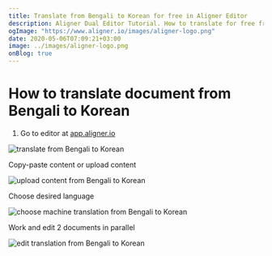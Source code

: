 ```yaml
---
title: Translate from Bengali to Korean for free in Aligner Editor
description: Aligner Dual Editor Tutorial. How to translate for free from Bengali to Korean. Aligner is multilingual document management platform. 
ogImage: "https://www.aligner.io/images/aligner-logo.png"
date: 2020-05-06T07:09:21+03:00
image: ../images/aligner-logo.png
onBlog: true
---
```


# How to translate document from Bengali to Korean

1. Go to editor at [app.aligner.io](https://app.aligner.io "Aligner App web page")

![translate from Bengali to Korean](../aligner-blank-editor.png "translate from Bengali to Korean")

Copy-paste content or upload content

![upload content from Bengali to Korean](../aligner-uploaded-document.png "upload content from Bengali to Korean")

Choose desired language

![choose machine translation from Bengali to Korean](../aligner-language-dropdown.png "choose machine translation from Bengali to Korean")

Work and edit 2 documents in parallel

![edit translation from Bengali to Korean](../aligner-double-sitded-editor.png "edit translation from Bengali to Korean")

